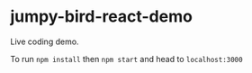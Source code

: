 # jumpy-bird-react-demo
Live coding demo.

To run `npm install` then `npm start` and head to `localhost:3000`
